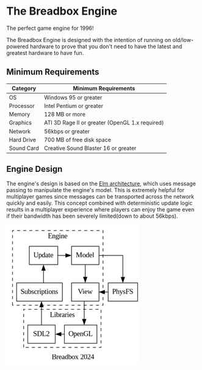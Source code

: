 # The Breadbox Engine

The perfect game engine for 1996!

The Breadbox Engine is designed with the intention of running on old/low-powered hardware to prove that you don't need to have the latest and greatest hardware to have fun.

## Minimum Requirements

| Category   | Minimum Requirements                            |
| ---------- | ----------------------------------------------- |
| OS         | Windows 95 or greater                           |
| Processor  | Intel Pentium or greater                        |
| Memory     | 128 MB or more                                  |
| Graphics   | ATI 3D Rage II or greater (OpenGL 1.x required) |
| Network    | 56kbps or greater                               |
| Hard Drive | 700 MB of free disk space                       |
| Sound Card | Creative Sound Blaster 16 or greater            |

## Engine Design

The engine's design is based on the [Elm architecture](https://guide.elm-lang.org/architecture/), which uses message passing to manipulate the engine's model. This is extremely helpful for multiplayer games since messages can be transported across the network quickly and easily. This concept combined with deterministic update logic results in a multiplayer experience where players can enjoy the game even if their bandwidth has been severely limited(down to about 56kbps).

![Events from the engine's underlying libraries are converted into messages by the subscriptions module, sent to the update module to manipulate the engine's model in some way, and the end result is rendered by the view module using OpenGL and resources from PhysFS.](design.png)